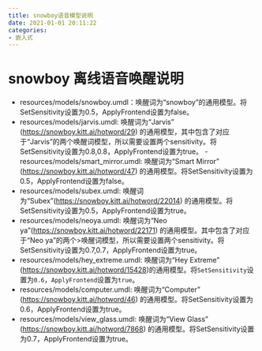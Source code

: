 ```yaml
---
title: snowboy语音模型说明
date: 2021-01-01 20:11:22
categories:
- 嵌入式
---
```


# snowboy 离线语音唤醒说明

- resources/models/snowboy.umdl：唤醒词为“snowboy”的通用模型。将SetSensitivity设置为0.5，ApplyFrontend设置为false。
- resources/models/jarvis.umdl: 唤醒词为“Jarvis” (https://snowboy.kitt.ai/hotword/29) 的通用模型，其中包含了对应于“Jarvis”的两个唤醒词模型，所以需要设置两个sensitivity。将SetSensitivity设置为0.8,0.8，ApplyFrontend设置为true。
-resources/models/smart_mirror.umdl: 唤醒词为“Smart Mirror” (https://snowboy.kitt.ai/hotword/47) 的通用模型。将SetSensitivity设置为0.5，ApplyFrontend设置为false。
- resources/models/subex.umdl: 唤醒词为“Subex”(https://snowboy.kitt.ai/hotword/22014) 的通用模型。将SetSensitivity设置为0.5，ApplyFrontend设置为true。
- resources/models/neoya.umdl: 唤醒词为“Neo ya”(https://snowboy.kitt.ai/hotword/22171) 的通用模型。其中包含了对应于“Neo ya”的两个>唤醒词模型，所以需要设置两个sensitivity。将SetSensitivity设置为0.7,0.7，ApplyFrontend设置为true。
- resources/models/hey_extreme.umdl: 唤醒词为“Hey Extreme” (https://snowboy.kitt.ai/hotword/15428)的通用模型。将`SetSensitivity`设置为`0.6`，`ApplyFrontend`设置为`true`。
- resources/models/computer.umdl: 唤醒词为“Computer” (https://snowboy.kitt.ai/hotword/46) 的通用模型。将SetSensitivity设置为0.6，ApplyFrontend设置为true。
- resources/models/view_glass.umdl: 唤醒词为“View Glass” (https://snowboy.kitt.ai/hotword/7868) 的通用模型。将SetSensitivity设置为0.7，ApplyFrontend设置为true。
